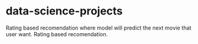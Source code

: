 # data-science-projects
Rating based recomendation where model will predict the next movie that user want.
Rating based recomendation.

